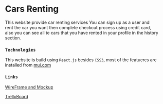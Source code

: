 # Cars Renting

This website provide car renting services You can sign up as a user and rent the car you want then complete checkout process using credit card, also you can see all te cars that you have rented in your profile in the history section.

### `Technologies`
This website is build using `React.js` besides `CSS3`, most of the featueres are installed from [mui.com](https://mui.com/)

### `Links`
[WireFrame and Mockup](https://www.figma.com/file/Eceh3zstVHGR4czjHWKoel/cars-Renting?node-id=0%3A1&t=ATaPEzkF8MiFC4n0-0)


[TrelloBoard](https://trello.com/b/WY3uo4Ln/cars)


